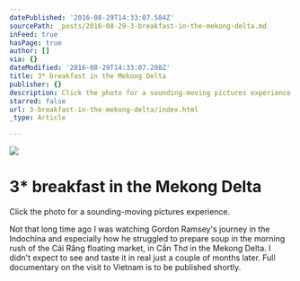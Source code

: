 ```yaml
---
datePublished: '2016-08-29T14:33:07.584Z'
sourcePath: _posts/2016-08-29-3-breakfast-in-the-mekong-delta.md
inFeed: true
hasPage: true
author: []
via: {}
dateModified: '2016-08-29T14:33:07.208Z'
title: 3* breakfast in the Mekong Delta
publisher: {}
description: Click the photo for a sounding-moving pictures experience.
starred: false
url: 3-breakfast-in-the-mekong-delta/index.html
_type: Article

---
```

![](https://the-grid-user-content.s3-us-west-2.amazonaws.com/a8d9dac0-ca9c-4c2e-8a40-8e5159c0041e.jpg)

# 3\* breakfast in the Mekong Delta

Click the photo for a sounding-moving pictures experience.

Not that long time ago I was watching Gordon Ramsey's journey in the Indochina and especially how he struggled to prepare soup in the morning rush of the Cái Răng floating market, in Cần Thơ in the Mekong Delta. I didn't expect to see and taste it in real just a couple of months later. Full documentary on the visit to Vietnam is to be published shortly.